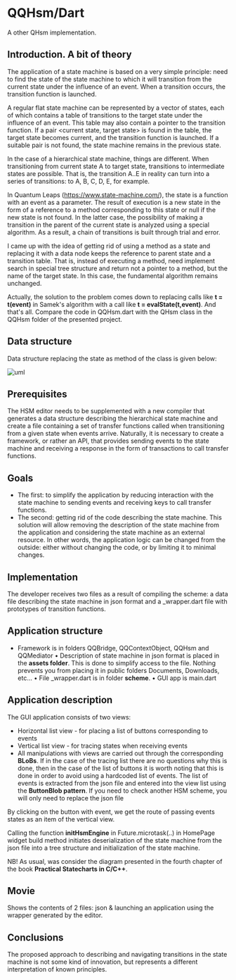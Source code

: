 # QQHsm/Dart

A other QHsm implementation.

## Introduction. A bit of theory
The application of a state machine is based on a very simple principle: need to find the state of the state machine to which it will transition from the current state under the influence of an event. When a transition occurs, the transition function is launched.

A regular flat state machine can be represented by a vector of states, each of which contains a table of transitions to the target state under the influence of an event. This table may also contain a pointer to the transition function. If a pair <current state, target state> is found in the table, the target state becomes current, and the transition function is launched. If a suitable pair is not found, the state machine remains in the previous state.

In the case of a hierarchical state machine, things are different. When transitioning from current state A to target state, transitions to intermediate states are possible. That is, the transition A..E in reality can turn into a series of transitions: to A, B, C, D, E, for example.

In Quantum Leaps (https://www.state-machine.com/), the state is a function with an event as a parameter. The result of execution is a new state in the form of a reference to a method corresponding to this state or null if the new state is not found. In the latter case, the possibility of making a transition in the parent of the current state is analyzed using a special algorithm. As a result, a chain of transitions is built through trial and error.

I came up with the idea of ​​getting rid of using a method as a state and replacing it with a data node keeps the reference to parent state and a transition table. That is, instead of executing a method, need implement search in special tree structure and return not a pointer to a method, but the name of the target state. In this case, the fundamental algorithm remains unchanged.

Actually, the solution to the problem comes down to replacing calls like __t = t(event)__ in Samek's algorithm with a call like __t = evalState(t,event)__. And that's all. Compare the code in QQHsm.dart with the QHsm class in the QQHsm folder of the presented project.

## Data structure
Data structure replacing the state as method of the class is given below:

![uml](https://github.com/user-attachments/assets/b6a855d9-3846-46fe-9216-e2d960babfea)

## Prerequisites
The HSM editor needs to be supplemented with a new compiler that generates a data structure describing the hierarchical state machine and create a file containing a set of transfer functions called when transitioning from a given state when events arrive. Naturally, it is necessary to create a framework, or rather an API, that provides sending events to the state machine and receiving a response in the form of transactions to call transfer functions.

## Goals
* The first: to simplify the application by reducing interaction with the state machine to sending events and receiving keys to call transfer functions.
* The second: getting rid of the code describing the state machine. This solution will allow removing the description of the state machine from the application and considering the state machine as an external resource. In other words, the application logic can be changed from the outside: either without changing the code, or by limiting it to minimal changes.

## Implementation
The developer receives two files as a result of compiling the scheme: a data file describing the state machine in json format and a <project name>_wrapper.dart file with prototypes of transition functions.

## Application structure
* Framework is in folders QQBridge, QQContextObject, QQHsm and QQMediator
• Description of state machine in json format is placed in the __assets folder__. This is done to simplify access to the file. Nothing prevents you from placing it in public folders Documents, Downloads, etc...
• File <project name>_wrapper.dart is in folder __scheme__.
• GUI app is main.dart

## Application description

The GUI application consists of two views:
* Horizontal list view - for placing a list of buttons corresponding to events
* Vertical list view - for tracing states when receiving events
* All manipulations with views are carried out through the corresponding __BLoBs__. If in the case of the tracing list there are no questions why this is done, then in the case of the list of buttons it is worth noting that this is done in order to avoid using a hardcoded list of events. The list of events is extracted from the json file and entered into the view list using the __ButtonBlob pattern__. If you need to check another HSM scheme, you will only need to replace the json file

By clicking on the button with event, we get the route of passing events states as an item of the vertical view.

Calling the function __initHsmEngine__ in Future.microtask(..) in HomePage widget build method initiates deserialization of the state machine from the json file into a tree structure and initialization of the state machine.

NB! As usual, was consider the diagram presented in the fourth chapter of the book __Practical Statecharts in C/C++__.

## Movie
Shows the contents of 2 files: json & launching an application using the wrapper generated by the editor.


## Conclusions
The proposed approach to describing and navigating transitions in the state machine is not some kind of innovation, but represents a different interpretation of known principles.

